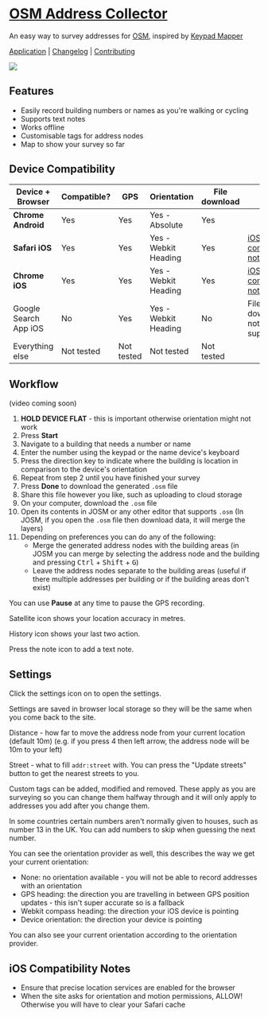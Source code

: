 # [OSM Address Collector](https://nat.bike/osm-address-collector/)

An easy way to survey addresses for [OSM](https://www.openstreetmap.org/), inspired by [Keypad Mapper](https://wiki.openstreetmap.org/wiki/Keypad-Mapper_3)

[Application](https://nat.bike/osm-address-collector/) | [Changelog](CHANGELOG.md) | [Contributing](CONTRIBUTING.md)

![](https://user-images.githubusercontent.com/3888578/204909727-d6ba792c-4756-419c-964c-36aa0afc32ec.png)

## Features

- Easily record building numbers or names as you're walking or cycling
- Supports text notes
- Works offline
- Customisable tags for address nodes
- Map to show your survey so far

## Device Compatibility

| Device + Browser      | Compatible? | GPS        | Orientation          | File download | Notes                                               |
| --------------------- | ----------- | ---------- | -------------------- | ------------- | --------------------------------------------------- |
| **Chrome Android**    | Yes         | Yes        | Yes - Absolute       | Yes           |                                                     |
| **Safari iOS**        | Yes         | Yes        | Yes - Webkit Heading | Yes           | [iOS compatibility notes](#ios-compatibility-notes) |
| **Chrome iOS**        | Yes         | Yes        | Yes - Webkit Heading | Yes           | [iOS compatibility notes](#ios-compatibility-notes) |
| Google Search App iOS | No          | Yes        | Yes - Webkit Heading | No            | File download not supported                         |
| Everything else       | Not tested  | Not tested | Not tested           | Not tested    |                                                     |

## Workflow

(video coming soon)

1. **HOLD DEVICE FLAT** - this is important otherwise orientation might not work
1. Press **Start**
1. Navigate to a building that needs a number or name
1. Enter the number using the keypad or the name device's keyboard
1. Press the direction key to indicate where the building is location in comparison to the device's orientation
1. Repeat from step 2 until you have finished your survey
1. Press **Done** to download the generated `.osm` file
1. Share this file however you like, such as uploading to cloud storage
1. On your computer, download the `.osm` file
1. Open its contents in JOSM or any other editor that supports `.osm`
   (In JOSM, if you open the `.osm` file then download data, it will merge the layers)
1. Depending on preferences you can do any of the following:
   - Merge the generated address nodes with the building areas
     (in JOSM you can merge by selecting the address node and the building and pressing <kbd>Ctrl</kbd> + <kbd>Shift</kbd> + <kbd>G</kbd>)
   - Leave the address nodes separate to the building areas
     (useful if there multiple addresses per building or if the building areas don't exist)

You can use **Pause** at any time to pause the GPS recording.

Satellite icon shows your location accuracy in metres.

History icon shows your last two action.

Press the note icon to add a text note.

## Settings

Click the settings icon on to open the settings.

Settings are saved in browser local storage so they will be the same when you come back to the site.

Distance - how far to move the address node from your current location (default 10m)
(e.g. if you press 4 then left arrow, the address node will be 10m to your left)

Street - what to fill `addr:street` with.
You can press the "Update streets" button to get the nearest streets to you.

Custom tags can be added, modified and removed.
These apply as you are surveying so you can change them halfway through and it will only apply to addresses you add after you change them.

In some countries certain numbers aren't normally given to houses, such as number 13 in the UK.
You can add numbers to skip when guessing the next number.

You can see the orientation provider as well, this describes the way we get your current orientation:

- None: no orientation available - you will not be able to record addresses with an orientation
- GPS heading: the direction you are travelling in between GPS position updates - this isn't super accurate so is a fallback
- Webkit compass heading: the direction your iOS device is pointing
- Device orientation: the direction your device is pointing

You can also see your current orientation according to the orientation provider.

## iOS Compatibility Notes

- Ensure that precise location services are enabled for the browser
- When the site asks for orientation and motion permissions, ALLOW! Otherwise you will have to clear your Safari cache
